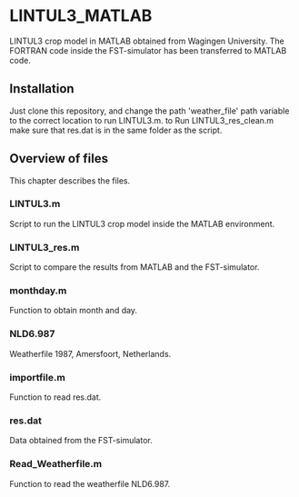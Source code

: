 # LINTUL3_MATLAB
LINTUL3 crop model in MATLAB obtained from Wagingen University. The FORTRAN code inside the FST-simulator has been transferred to MATLAB code.
## Installation
Just clone this repository, and change the path 'weather_file' path variable to the correct location to run LINTUL3.m. to Run LINTUL3_res_clean.m make sure that res.dat is in the same folder as the script.
## Overview of files
This chapter describes the files.
### LINTUL3.m
Script to run the LINTUL3 crop model inside the MATLAB environment.
### LINTUL3_res.m
Script to compare the results from MATLAB and the FST-simulator. 
### monthday.m
Function to obtain month and day.
### NLD6.987
Weatherfile 1987, Amersfoort, Netherlands.
### importfile.m
Function to read res.dat.
### res.dat
Data obtained from the FST-simulator.
### Read_Weatherfile.m
Function to read the weatherfile NLD6.987.
